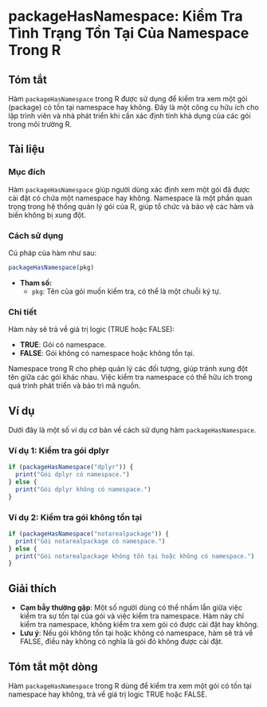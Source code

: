 <!--
Meta Description: # packageHasNamespace: Kiểm Tra Tình Trạng Tồn Tại Của Namespace Trong R ## Tóm tắt Hàm `packageHasNamespace` trong R được sử dụng để kiểm tra xem một...
Meta Keywords: gói, namespace, không, kiểm, tra
-->

# packageHasNamespace: Kiểm Tra Tình Trạng Tồn Tại Của Namespace Trong R

## Tóm tắt
Hàm `packageHasNamespace` trong R được sử dụng để kiểm tra xem một gói (package) có tồn tại namespace hay không. Đây là một công cụ hữu ích cho lập trình viên và nhà phát triển khi cần xác định tính khả dụng của các gói trong môi trường R.

## Tài liệu
### Mục đích
Hàm `packageHasNamespace` giúp người dùng xác định xem một gói đã được cài đặt có chứa một namespace hay không. Namespace là một phần quan trọng trong hệ thống quản lý gói của R, giúp tổ chức và bảo vệ các hàm và biến không bị xung đột.

### Cách sử dụng
Cú pháp của hàm như sau:

```R
packageHasNamespace(pkg)
```

- **Tham số:**
  - `pkg`: Tên của gói muốn kiểm tra, có thể là một chuỗi ký tự.

### Chi tiết
Hàm này sẽ trả về giá trị logic (TRUE hoặc FALSE):
- **TRUE**: Gói có namespace.
- **FALSE**: Gói không có namespace hoặc không tồn tại.

Namespace trong R cho phép quản lý các đối tượng, giúp tránh xung đột tên giữa các gói khác nhau. Việc kiểm tra namespace có thể hữu ích trong quá trình phát triển và bảo trì mã nguồn.

## Ví dụ
Dưới đây là một số ví dụ cơ bản về cách sử dụng hàm `packageHasNamespace`.

### Ví dụ 1: Kiểm tra gói dplyr
```R
if (packageHasNamespace("dplyr")) {
  print("Gói dplyr có namespace.")
} else {
  print("Gói dplyr không có namespace.")
}
```

### Ví dụ 2: Kiểm tra gói không tồn tại
```R
if (packageHasNamespace("notarealpackage")) {
  print("Gói notarealpackage có namespace.")
} else {
  print("Gói notarealpackage không tồn tại hoặc không có namespace.")
}
```

## Giải thích
- **Cạm bẫy thường gặp**: Một số người dùng có thể nhầm lẫn giữa việc kiểm tra sự tồn tại của gói và việc kiểm tra namespace. Hàm này chỉ kiểm tra namespace, không kiểm tra xem gói có được cài đặt hay không.
- **Lưu ý**: Nếu gói không tồn tại hoặc không có namespace, hàm sẽ trả về FALSE, điều này không có nghĩa là gói đó không được cài đặt.

## Tóm tắt một dòng
Hàm `packageHasNamespace` trong R dùng để kiểm tra xem một gói có tồn tại namespace hay không, trả về giá trị logic TRUE hoặc FALSE.